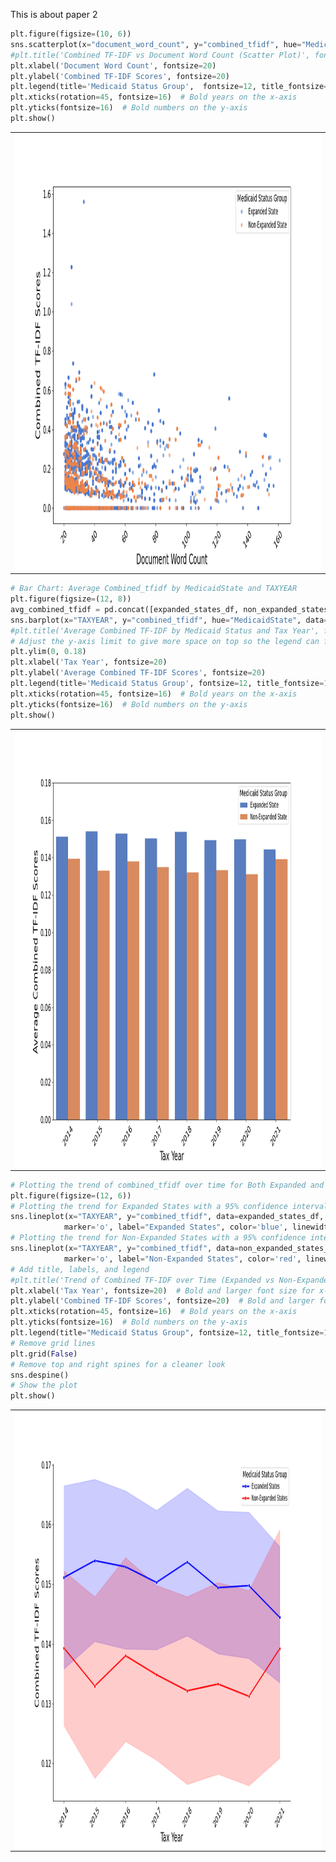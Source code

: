 This is about paper 2
```python
plt.figure(figsize=(10, 6))
sns.scatterplot(x="document_word_count", y="combined_tfidf", hue="MedicaidState", data=pd.concat([expanded_states_df, non_expanded_states_df]), palette="muted", alpha=0.6, edgecolor='none')
#plt.title('Combined TF-IDF vs Document Word Count (Scatter Plot)', fontsize=16, fontweight='bold')
plt.xlabel('Document Word Count', fontsize=20)
plt.ylabel('Combined TF-IDF Scores', fontsize=20)
plt.legend(title='Medicaid Status Group',  fontsize=12, title_fontsize=14)
plt.xticks(rotation=45, fontsize=16)  # Bold years on the x-axis
plt.yticks(fontsize=16)  # Bold numbers on the y-axis
plt.show()
```
<table border="0"  style='border:none;'  bordercolor="#ffffff"  width=100%  >
<tr style='border:none;'  >   
   <td valign="center" style='border:none;'  > 
        <img  height="700" width = "1000" align="center" src="https://github.com/YinmanZhong/YinmanZhong.github.io/blob/main/ZhongDissertationPaper2/Result_Figure_1.png">
   </td>
 </tr>
 </table>

```python
# Bar Chart: Average Combined_tfidf by MedicaidState and TAXYEAR
plt.figure(figsize=(12, 8))
avg_combined_tfidf = pd.concat([expanded_states_df, non_expanded_states_df]).groupby(['MedicaidState', 'TAXYEAR'])['combined_tfidf'].mean().reset_index()
sns.barplot(x="TAXYEAR", y="combined_tfidf", hue="MedicaidState", data=avg_combined_tfidf, palette="muted")
#plt.title('Average Combined TF-IDF by Medicaid Status and Tax Year', fontsize=16, fontweight='bold')
# Adjust the y-axis limit to give more space on top so the legend can fit in
plt.ylim(0, 0.18)
plt.xlabel('Tax Year', fontsize=20)
plt.ylabel('Average Combined TF-IDF Scores', fontsize=20)
plt.legend(title='Medicaid Status Group', fontsize=12, title_fontsize=14)
plt.xticks(rotation=45, fontsize=16)  # Bold years on the x-axis
plt.yticks(fontsize=16)  # Bold numbers on the y-axis
plt.show()
```
<table border="0"  style='border:none;'  bordercolor="#ffffff"  width=100%  >
<tr style='border:none;'  >   
   <td valign="center" style='border:none;'  > 
        <img  height="700" width = "1000" align="center" src="https://github.com/YinmanZhong/YinmanZhong.github.io/blob/main/ZhongDissertationPaper2/Result_Figure_2.png">
   </td>
 </tr>
 </table>

 ```python
# Plotting the trend of combined_tfidf over time for Both Expanded and Non-Expanded States
plt.figure(figsize=(12, 6))
# Plotting the trend for Expanded States with a 95% confidence interval
sns.lineplot(x="TAXYEAR", y="combined_tfidf", data=expanded_states_df,
             marker='o', label="Expanded States", color='blue', linewidth=2.5)
# Plotting the trend for Non-Expanded States with a 95% confidence interval
sns.lineplot(x="TAXYEAR", y="combined_tfidf", data=non_expanded_states_df,
             marker='o', label="Non-Expanded States", color='red', linewidth=2.5)
# Add title, labels, and legend
#plt.title('Trend of Combined TF-IDF over Time (Expanded vs Non-Expanded States)', fontsize=16, fontweight='bold')
plt.xlabel('Tax Year', fontsize=20)  # Bold and larger font size for x-axis title
plt.ylabel('Combined TF-IDF Scores', fontsize=20)  # Bold and larger font size for y-axis title
plt.xticks(rotation=45, fontsize=16)  # Bold years on the x-axis
plt.yticks(fontsize=16)  # Bold numbers on the y-axis
plt.legend(title="Medicaid Status Group", fontsize=12, title_fontsize=14)
# Remove grid lines
plt.grid(False)
# Remove top and right spines for a cleaner look
sns.despine()
# Show the plot
plt.show()
```
<table border="0"  style='border:none;'  bordercolor="#ffffff"  width=100%  >
<tr style='border:none;'  >   
   <td valign="center" style='border:none;'  > 
        <img  height="700" width = "1000" align="center" src="https://github.com/YinmanZhong/YinmanZhong.github.io/blob/main/ZhongDissertationPaper2/Result_Figure_3.png">
   </td>
 </tr>
 </table>
